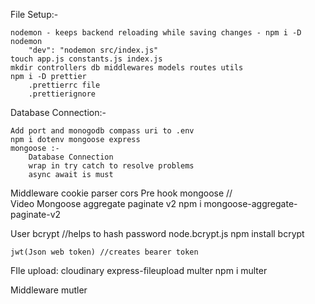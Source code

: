 File Setup:-

    nodemon - keeps backend reloading while saving changes - npm i -D nodemon
        "dev": "nodemon src/index.js"
    touch app.js constants.js index.js
    mkdir controllers db middlewares models routes utils
    npm i -D prettier
        .prettierrc file
        .prettierignore


Database Connection:-
    
    Add port and monogodb compass uri to .env
    npm i dotenv mongoose express
    mongoose :- 
        Database Connection
        wrap in try catch to resolve problems
        async await is must

Middleware
    cookie parser
    cors
    Pre hook mongoose //    
Video
    Mongoose aggregate paginate v2
    npm i mongoose-aggregate-paginate-v2

User
    bcrypt //helps to hash password
    node.bcrypt.js
    npm install bcrypt

    jwt(Json web token) //creates bearer token


FIle upload:
    cloudinary
    express-fileupload
    multer  npm i multer

Middleware 
    mutler